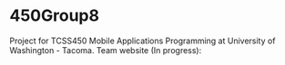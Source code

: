 # 450Group8
Project for TCSS450 Mobile Applications Programming at University of Washington - Tacoma.
Team website (In progress): 
